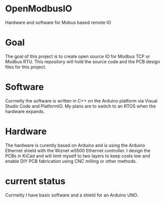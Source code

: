 # OpenModbusIO
Hardware and software for Mobus based remote IO

# Goal
The goal of this project is to create open source IO for Modbus TCP or Modbus RTU. This repository will hold the source code and the PCB design files for this project. 

# Software
Currnetly the software is written in C++ on the Arduino platform via Visual Studio Code and PlatformIO. My plans are to switch to an RTOS when the hardware expands.

# Hardware
The hardware is curently based on Arduino and is using the Arduino Ethernet shield with the Wiznet w5500 Ethernet controller.
I design the PCBs in KiCad and will limit myself to two layers to keep costs low and enable DIY PCB fabrication using CNC milling or other methods.

# current status
Currnetly I have basic software and a shield for an Arduino UNO.
